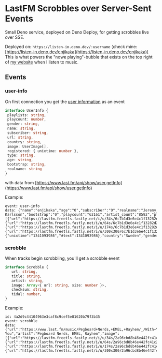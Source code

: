 # LastFM Scrobbles over Server-Sent Events

Small Deno service, deployed on Deno Deploy, for getting scrobbles live over SSE.

Deployed on: `https://listen-in.deno.dev/:username` (check mine: [https://listen-in.deno.dev/enjikaka](https://listen-in.deno.dev/enjikaka))
This is what powers the "nowe playing"-bubble that exists on the top right of [my website](https://jeremy.se/) when I listen to music.

## Events

### user-info

On first connection you get the [user information](https://github.com/enjikaka/listen-in/blob/ea221947bb8c0f97b7d86757980b9ca1507b371b/lastfm.ts#L6) as an event

```ts
interface UserInfo {
 playlists: string,
 playcount: number,
 gender: string,
 name: string,
 subscriber: string,
 url: string,
 country: string,
 image: UserImage[],
 registered: { unixtime: number },
 type: string,
 age: string,
 bootstrap: string,
 realname: string
}
```

with data from [https://www.last.fm/api/show/user.getInfo](https://www.last.fm/api/show/user.getInfo)

Example:
```
event: user-info
data: {"name":"enjikaka","age":"0","subscriber":"0","realname":"Jeremy Karlsson","bootstrap":"0","playcount":"62161","artist_count":"8592","playlists":"0","track_count":"18317","album_count":"13875","image":[{"url":"https://lastfm.freetls.fastly.net/i/u/34s/6c7b1d3e6e4c1f13282d2aff44d83334.png","size":34},{"url":"https://lastfm.freetls.fastly.net/i/u/64s/6c7b1d3e6e4c1f13282d2aff44d83334.png","size":64},{"url":"https://lastfm.freetls.fastly.net/i/u/174s/6c7b1d3e6e4c1f13282d2aff44d83334.png","size":174},{"url":"https://lastfm.freetls.fastly.net/i/u/300x300/6c7b1d3e6e4c1f13282d2aff44d83334.png","size":300}],"registered":{"unixtime":"1341093986","#text":1341093986},"country":"Sweden","gender":"n","url":"https://www.last.fm/user/enjikaka","type":"user"}
```

### scrobble

When tracks begin scrobbling, you'll get a scrobble event

```ts
interface Scrobble {
   url: string,
   title: string,
   artist: string,
   image: Array<{ url: string, size: number }>,
   checksum: string,
   tidal: number,
}
```

Example:
```
id: 4a2d9c44104963e3caf8c9cef5e01620b79f3b35
event: scrobble
data: {"url":"https://www.last.fm/music/Pegboard+Nerds,+EMEL,+Rayhem/_/With+You","title":"With You","artist":"Pegboard Nerds, EMEL, Rayhem","image":[{"url":"https://lastfm.freetls.fastly.net/i/u/34s/2a96cbd8b46e442fc41c2b86b821562f.png","size":34},{"url":"https://lastfm.freetls.fastly.net/i/u/64s/2a96cbd8b46e442fc41c2b86b821562f.png","size":64},{"url":"https://lastfm.freetls.fastly.net/i/u/174s/2a96cbd8b46e442fc41c2b86b821562f.png","size":174},{"url":"https://lastfm.freetls.fastly.net/i/u/300x300/2a96cbd8b46e442fc41c2b86b821562f.png","size":300}],"tidal":380270409,"checksum":"4a2d9c44104963e3caf8c9cef5e01620b79f3b35"}
```
